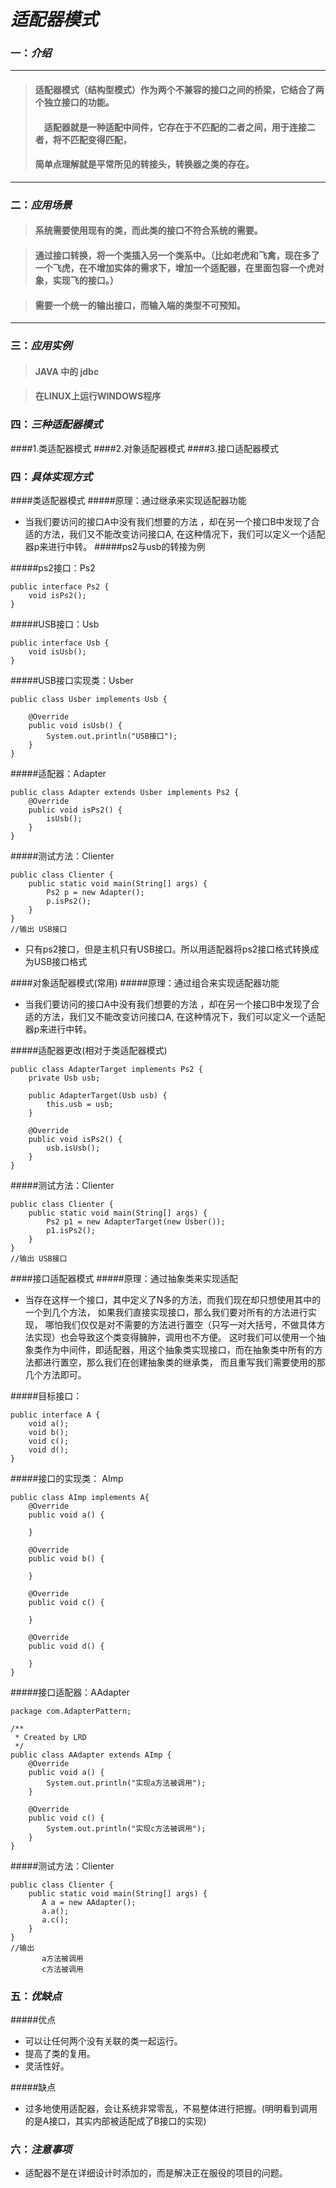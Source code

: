 # *适配器模式*
### 一：*介绍*

---
>#### 适配器模式（结构型模式）作为两个不兼容的接口之间的桥梁，它结合了两个独立接口的功能。
>####  　适配器就是一种适配中间件，它存在于不匹配的二者之间，用于连接二者，将不匹配变得匹配，
>####    简单点理解就是平常所见的转接头，转换器之类的存在。
---

###  二：*应用场景*

>#### 系统需要使用现有的类，而此类的接口不符合系统的需要。

>#### 通过接口转换，将一个类插入另一个类系中。（比如老虎和飞禽，现在多了一个飞虎，在不增加实体的需求下，增加一个适配器，在里面包容一个虎对象，实现飞的接口。） 

>####  需要一个统一的输出接口，而输入端的类型不可预知。

---

###  三：*应用实例*

>####  JAVA 中的 jdbc

>#### 在LINUX上运行WINDOWS程序


###  四：*三种适配器模式*
####1.类适配器模式
####2.对象适配器模式
####3.接口适配器模式

###  四：*具体实现方式*

####类适配器模式
#####原理：通过继承来实现适配器功能
-  当我们要访问的接口A中没有我们想要的方法 ，却在另一个接口B中发现了合适的方法，我们又不能改变访问接口A,
   在这种情况下，我们可以定义一个适配器p来进行中转。
#####ps2与usb的转接为例

#####ps2接口：Ps2

```
public interface Ps2 {
    void isPs2();
}
```
#####USB接口：Usb
```
public interface Usb {
    void isUsb();
}
```
#####USB接口实现类：Usber
```
public class Usber implements Usb {

    @Override
    public void isUsb() {
        System.out.println("USB接口");
    }
}

```

#####适配器：Adapter
```
public class Adapter extends Usber implements Ps2 {
    @Override
    public void isPs2() {
        isUsb();
    }
}

```

#####测试方法：Clienter
```
public class Clienter {
    public static void main(String[] args) {
        Ps2 p = new Adapter();
        p.isPs2();
    }
}
//输出 USB接口

```
- 只有ps2接口，但是主机只有USB接口。所以用适配器将ps2接口格式转换成为USB接口格式



####对象适配器模式(常用)
#####原理：通过组合来实现适配器功能
-  当我们要访问的接口A中没有我们想要的方法 ，却在另一个接口B中发现了合适的方法，我们又不能改变访问接口A,
   在这种情况下，我们可以定义一个适配器p来进行中转。

#####适配器更改(相对于类适配器模式)
```
public class AdapterTarget implements Ps2 {
    private Usb usb;

    public AdapterTarget(Usb usb) {
        this.usb = usb;
    }

    @Override
    public void isPs2() {
        usb.isUsb();
    }
}

```

#####测试方法：Clienter
```
public class Clienter {
    public static void main(String[] args) {
        Ps2 p1 = new AdapterTarget(new Usber());
        p1.isPs2();
    }
}
//输出 USB接口

```
####接口适配器模式
#####原理：通过抽象类来实现适配
-  当存在这样一个接口，其中定义了N多的方法，而我们现在却只想使用其中的一个到几个方法，
   如果我们直接实现接口，那么我们要对所有的方法进行实现，
   哪怕我们仅仅是对不需要的方法进行置空（只写一对大括号，不做具体方法实现）也会导致这个类变得臃肿，调用也不方便。
   这时我们可以使用一个抽象类作为中间件，即适配器，用这个抽象类实现接口，而在抽象类中所有的方法都进行置空，那么我们在创建抽象类的继承类，
   而且重写我们需要使用的那几个方法即可。
   
#####目标接口：

```
public interface A {
    void a();
    void b();
    void c();
    void d();
}
```
#####接口的实现类： AImp
```
public class AImp implements A{
    @Override
    public void a() {

    }

    @Override
    public void b() {

    }

    @Override
    public void c() {

    }

    @Override
    public void d() {

    }
}
```
#####接口适配器：AAdapter
```
package com.AdapterPattern;

/**
 * Created by LRD
 */
public class AAdapter extends AImp {
    @Override
    public void a() {
        System.out.println("实现a方法被调用");
    }

    @Override
    public void c() {
        System.out.println("实现c方法被调用");
    }
}

```
#####测试方法：Clienter
```
public class Clienter {
    public static void main(String[] args) {
       A a = new AAdapter();
       a.a();
       a.c();
    }
}
//输出  
       a方法被调用
       c方法被调用

```
  
### 五：*优缺点*
#####优点
 
 - 可以让任何两个没有关联的类一起运行。
 - 提高了类的复用。 
 - 灵活性好。
 
#####缺点

- 过多地使用适配器，会让系统非常零乱，不易整体进行把握。(明明看到调用的是A接口，其实内部被适配成了B接口的实现)


### 六：*注意事项*
 
- 适配器不是在详细设计时添加的，而是解决正在服役的项目的问题。
